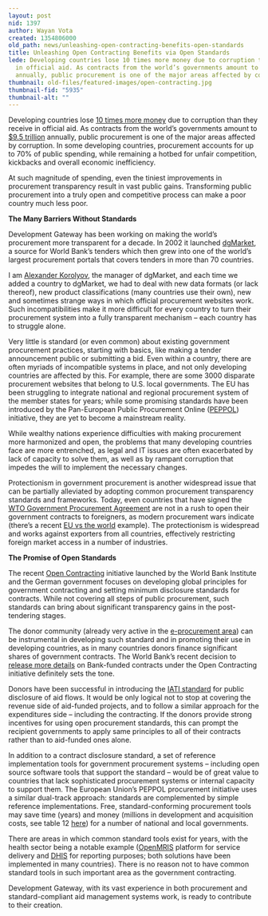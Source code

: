 ```yaml
---
layout: post
nid: 1397
author: Wayan Vota
created: 1354806000
old_path: news/unleashing-open-contracting-benefits-open-standards
title: Unleashing Open Contracting Benefits via Open Standards
lede: Developing countries lose 10 times more money due to corruption than they receive
  in official aid. As contracts from the world’s governments amount to $9.5 trillion
  annually, public procurement is one of the major areas affected by corruption.
thumbnail: old-files/featured-images/open-contracting.jpg
thumbnail-fid: "5935"
thumbnail-alt: ""
---
```


Developing countries lose [10 times more money](http://www.undp.org/content/undp/en/home/presscenter/articles/2012/11/05/un-and-government-specialists-discuss-global-anticorruption-efforts-in-brazil/) due to corruption than they receive in official aid. As contracts from the world’s governments amount to [$9.5 trillion](http://www.open-contracting.org/sunshine_behind_closed_doors) annually, public procurement is one of the major areas affected by corruption. In some developing countries, procurement accounts for up to 70% of public spending, while remaining a hotbed for unfair competition, kickbacks and overall economic inefficiency.

At such magnitude of spending, even the tiniest improvements in procurement transparency result in vast public gains. Transforming public procurement into a truly open and competitive process can make a poor country much less poor.

**The Many Barriers Without Standards**

Development Gateway has been working on making the world’s procurement more transparent for a decade. In 2002 it launched [dgMarket](http://www.dgmarket.com/), a source for World Bank’s tenders which then grew into one of the world’s largest procurement portals that covers tenders in more than 70 countries.

I am [Alexander Korolyov](http://www.linkedin.com/in/alexanderkorolyov), the manager of dgMarket, and each time we added a country to dgMarket, we had to deal with new data formats (or lack thereof), new product classifications (many countries use their own), new and sometimes strange ways in which official procurement websites work. Such incompatibilities make it more difficult for every country to turn their procurement system into a fully transparent mechanism – each country has to struggle alone.

Very little is standard (or even common) about existing government procurement practices, starting with basics, like making a tender announcement public or submitting a bid. Even within a country, there are often myriads of incompatible systems in place, and not only developing countries are affected by this. For example, there are some 3000 disparate procurement websites that belong to U.S. local governments. The EU has been struggling to integrate national and regional procurement system of the member states for years; while some promising standards have been introduced by the Pan-European Public Procurement Online ([PEPPOL](http://www.peppol.eu/about_peppol)) initiative, they are yet to become a mainstream reality.

While wealthy nations experience difficulties with making procurement more harmonized and open, the problems that many developing countries face are more entrenched, as legal and IT issues are often exacerbated by lack of capacity to solve them, as well as by rampant corruption that impedes the will to implement the necessary changes.

Protectionism in government procurement is another widespread issue that can be partially alleviated by adopting common procurement transparency standards and frameworks. Today, even countries that have signed the [WTO Government Procurement Agreement](http://www.wto.org/english/tratop_e/gproc_e/gp_gpa_e.htm) are not in a rush to open their government contracts to foreigners, as modern procurement wars indicate (there’s a recent [EU vs the world](http://euobserver.com/news/115658) example). The protectionism is widespread and works against exporters from all countries, effectively restricting foreign market access in a number of industries.

**The Promise of Open Standards**

The recent [Open Contracting](http://www.open-contracting.org) initiative launched by the World Bank Institute and the German government focuses on developing global principles for government contracting and setting minimum disclosure standards for contracts. While not covering all steps of public procurement, such standards can bring about significant transparency gains in the post-tendering stages.

The donor community (already very active in the [e-procurement area](http://unpan1.un.org/intradoc/groups/public/documents/un/unpan047627.pdf)) can be instrumental in developing such standard and in promoting their use in developing countries, as in many countries donors finance significant shares of government contracts. The World Bank’s recent decision to [release more details](http://www.guardian.co.uk/global-development/2012/oct/26/world-bank-contracts-online-transparency?newsfeed=true) on Bank-funded contracts under the Open Contracting initiative definitely sets the tone.

Donors have been successful in introducing the [IATI standard](http://open.aiddata.org/content/index/IATI) for public disclosure of aid flows. It would be only logical not to stop at covering the revenue side of aid-funded projects, and to follow a similar approach for the expenditures side – including the contracting. If the donors provide strong incentives for using open procurement standards, this can prompt the recipient governments to apply same principles to all of their contracts rather than to aid-funded ones alone.

In addition to a contract disclosure standard, a set of reference implementation tools for government procurement systems – including open source software tools that support the standard – would be of great value to countries that lack sophisticated procurement systems or internal capacity to support them. The European Union’s PEPPOL procurement initiative uses a similar dual-track approach: standards are complemented by simple reference implementations. Free, standard-conforming procurement tools may save time (years) and money (millions in development and acquisition costs, see table 12 [here](http://ec.europa.eu/internal_market/publicprocurement/docs/eprocurement/mdb_egp_survey_en.pdf)) for a number of national and local governments.

There are areas in which common standard tools exist for years, with the health sector being a notable example ([OpenMRIS](http://openmrs.org/) platform for service delivery and [DHIS](http://dhis2.org/) for reporting purposes; both solutions have been implemented in many countries). There is no reason not to have common standard tools in such important area as the government contracting.

Development Gateway, with its vast experience in both procurement and standard-compliant aid management systems work, is ready to contribute to their creation.
